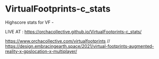 # VirtualFootprints-c_stats
Highscore stats for VF -

LIVE AT : https://orchacollective.github.io/VirtualFootprints-c_stats/


https://www.orchacollective.com/virtualfootprints // https://design.embracingearth.space/2021/virtual-footprints-augmented-reality-x-gpslocation-x-multiplayer/
